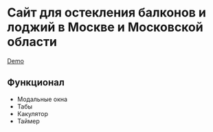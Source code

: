 # Сайт для остекления балконов и лоджий в Москве и Московской области

[Demo](http://natalia-malnova.ru/irvas/)

## Функционал

* Модальные окна
* Табы
* Какулятор
* Таймер




